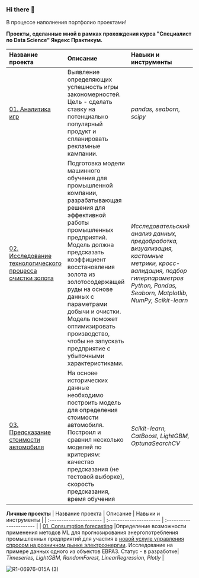 ### Hi there 👋
В процессе наполнения портфолио проектами!



**Проекты, сделанные мной в рамках прохождения курса "Специалист по Data Science" Яндекс Практикум.**

| Название проекта | Описание | Навыки и инструменты | 
| :---------------------- | :---------------------- | :---------------------- |
| [01. Аналитика игр](https://github.com/wnttoknow/yandex_practicum_projects/blob/main/%D0%90%D0%BD%D0%B0%D0%BB%D0%B8%D1%82%D0%B8%D0%BA%D0%B0%20%D0%B8%D0%B3%D1%80/games_analytics.ipynb) |Выявление определяющих успешность игры закономерностей. Цель - сделать ставку на потенциально популярный продукт и спланировать рекламные кампании.| *pandas, seaborn, scipy* |
| [02. Исследование технологического процесса очистки золота](https://github.com/wnttoknow/yandex_practicum_projects/blob/main/%D0%98%D1%81%D1%81%D0%BB%D0%B5%D0%B4%D0%BE%D0%B2%D0%B0%D0%BD%D0%B8%D0%B5%20%D1%82%D0%B5%D1%85%D0%BD%D0%BE%D0%BB%D0%BE%D0%B3%D0%B8%D1%87%D0%B5%D1%81%D0%BA%D0%BE%D0%B3%D0%BE%20%D0%BF%D1%80%D0%BE%D1%86%D0%B5%D1%81%D1%81%D0%B0%20%D0%BE%D1%87%D0%B8%D1%81%D1%82%D0%BA%D0%B8%20%D0%B7%D0%BE%D0%BB%D0%BE%D1%82%D0%B0/gold_pred.ipynb) |Подготовка модели машинного обучения для промышленной компании, разрабатывающая решения для эффективной работы промышленных предприятий. Модель должна предсказать коэффициент восстановления золота из золотосодержащей руды на основе данных с параметрами добычи и очистки. Модель поможет оптимизировать производство, чтобы не запускать предприятие с убыточными характеристиками.| *Исследовательский анализ данных, предобработка, визуализация, кастомные метрики, кросс-валидация, подбор гиперпараметров Python, Pandas, Seaborn, Matplotlib, NumPy, Scikit-learn* |
| [03. Предсказание стоимости автомобиля](https://github.com/wnttoknow/yandex_practicum_projects/blob/main/%D0%9F%D1%80%D0%B5%D0%B4%D1%81%D0%BA%D0%B0%D0%B7%D0%B0%D0%BD%D0%B8%D0%B5%20%D1%81%D1%82%D0%BE%D0%B8%D0%BC%D0%BE%D1%81%D1%82%D0%B8%20%D0%B0%D0%B2%D1%82%D0%BE%D0%BC%D0%BE%D0%B1%D0%B8%D0%BB%D1%8F/boosting_auto.ipynb) |На основе исторических данные необходимо построить модель для определения стоимости автомобиля. Построил и сравнил несколько моделей по критериям: качество предсказания (не тестовой выборке), скорость предсказания, время обучения|*Scikit-learn, CatBoost, LightGBM, OptunaSearchCV* |




**Личные проекты**
| Название проекта | Описание | Навыки и инструменты | 
| :---------------------- | :---------------------- | :---------------------- |
| [01. Consumption forecasting](https://github.com/wnttoknow/pet_projects/blob/main/consumption_forecasting/consumption_forecast_evraz.ipynb) |Определение возможности применения методов ML для прогнозирования энергопотребления промышленных предприятий для участия в [новой услуге управления спросом на розничном рынке электроэнергии](https://demand-response.ru/). Исследование на примере данных одного из объектов ЕВРАЗ. Статус - в разработке| *Timeseries, LightGBM, RandomForest, LinearRegression, Plotly* |

![R1-06976-015A (3)](https://user-images.githubusercontent.com/99603547/189730079-ad91fd79-1a99-4311-aac3-269358a06240.jpg)

<!--
**wnttoknow/wnttoknow** is a ✨ _special_ ✨ repository because its `README.md` (this file) appears on your GitHub profile.

Here are some ideas to get you started:

- 🔭 I’m currently working on ...
- 🌱 I’m currently learning ...
- 👯 I’m looking to collaborate on ...
- 🤔 I’m looking for help with ...
- 💬 Ask me about ...
- 📫 How to reach me: ...
- 😄 Pronouns: ...
- ⚡ Fun fact: ...
-->
